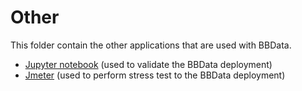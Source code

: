 # Other

This folder contain the other applications that are used with BBData.

- [Jupyter notebook](./jupyter/README.md) (used to validate the BBData deployment)
- [Jmeter](./jmeter/README.md) (used to perform stress test to the BBData deployment)